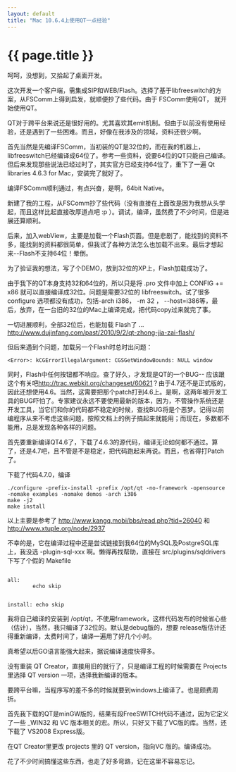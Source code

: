 ```yaml
---
layout: default
title: "Mac 10.6.4上使用QT一点经验"
---
```


# {{ page.title }}

呵呵，没想到，又拾起了桌面开发。

这次开发一个客户端，需集成SIP和WEB/Flash。选择了基于libfreeswitch的方案，从FSComm上得到启发，就顺便抄了些代码。由于 FSComm使用QT， 就开始使用QT。

QT对于跨平台来说还是很好用的。尤其喜欢其emit机制。但由于以前没有使用经验，还是遇到了一些困难。而且，好像在我涉及的领域，资料还很少啊。

首先当然是先编译FSComm，当初装的QT是32位的，而在我的机器上，libfreeswitch已经编译成64位了。参考一些资料，说要64位的QT只能自己编译。但后来发现那些说法已经过时了，其实官方已经支持64位了，重下了一遍 Qt libraries 4.6.3 for Mac，安装完了就好了。

编译FSComm顺利通过，有点兴奋，是啊，64bit Native。

新建了我的工程，从FSComm抄了些代码（没有直接在上面改是因为我想从头学起，而且这样比起直接改厚道点吧 :p ）。调试，编译，虽然费了不少时间，但是进展还算顺利。

后来，加入webView，主要是加载一个Flash页面。但是悲剧了，能找到的资料不多，能找到的资料都很简单，但我试了各种方法怎么也加载不出来。最后才想起来--Flash不支持64位！晕倒。

为了验证我的想法，写了个DEMO，放到32位的XP上，Flash加载成功了。

由于我下的QT本身支持32和64位的，所以只是将 .pro 文件中加上 CONFIG += x86 就可以直接编译成32位。问题是需要32位的 libfreeswitch。试了很多configure 选项都没有成功，包括-arch i386， -m 32 ， --host=i386等，最后，放弃，在一台旧的32位的Mac上编译完成，把代码copy过来就完了事。

一切进展顺利，全部32位后，也能加载  Flash了 ... <http://www.dujinfang.com/past/2010/9/2/qt-zhong-jia-zai-flash/>

但后来遇到个问题，加载另一个Flash时总时出问题：

    <Error>: kCGErrorIllegalArgument: CGSGetWindowBounds: NULL window

同时，Flash中任何按钮都不响应。查了好久，才发现是QT的一个BUG-- 应该跟这个有关吧<http://trac.webkit.org/changeset/60621>？由于4.7还不是正式版的，因此还想使用4.6。当然，这需要把那个patch打到4.6上。是啊，这两年被开发工具的BUG吓怕了。专家建议永远不要使用最新的版本，因为，不管操作系统还是开发工具，当它们和你的代码都不稳定的时候，查找BUG将是个恶梦。记得以前编程序从来不考虑这些问题，按照文档上的例子搞起来就能用；而现在，多数都不能用，总是发现各种各样的问题。

首先要重新编译QT4.6了，下载了4.6.3的源代码，编译无论如何都不通过。算了，还是4.7吧，且不管是不是稳定，把代码跑起来再说。而且，也省得打Patch了。

下载了代码4.7.0，编译

    ./configure -prefix-install -prefix /opt/qt -no-framework -opensource -nomake examples -nomake demos -arch i386
    make -j2
    make install

以上主要是参考了 <http://www.kangq.mobi/bbs/read.php?tid=26040> 和 <http://www.xtuple.org/node/2937>

不幸的是，它在编译过程中还是尝试链接到我64位的MySQL及PostgreSQL库上，我没选 -plugin-sql-xxx 啊。懒得再找帮助，直接在 src/plugins/sqldrivers 下写了个假的 Makefile

<code>
all:
        echo skip

install:
        echo skip
</code>


我将自己编译的安装到 /opt/qt，不使用framework，这样代码发布的时候省心些（估计），当然，我只编译了32位的。默认是debug版的，想要 release版估计还得重新编译，太费时间了，编译一遍用了好几个小时。

真希望以后GO语言能强大起来，据说编译速度快得多。

没有重装 QT Creator，直接用旧的就行了，只是编译工程的时候需要在 Projects 里选择 QT version 一项，选择我新编译的版本。

要跨平台嘛，当程序写的差不多的时候就要到windows上编译了。也是颇费周折。

首先我下载的QT是minGW版的，结果有段FreeSWITCH代码不通过，因为它定义了一些 \_WIN32 和 VC 版本相关的宏。所以，只好又下载了VC版的库。当然，还下载了 VS2008 Express版。

在QT Creator里更改 projects 里的 QT version，指向VC 版的。编译成功。

花了不少时间搞懂这些东西，也走了好多弯路，记在这里不容易忘记。

